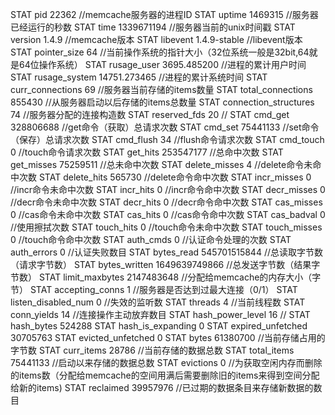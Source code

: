 STAT pid 22362    //memcache服务器的进程ID
STAT uptime 1469315    //服务器已经运行的秒数
STAT time 1339671194    //服务器当前的unix时间戳
STAT version 1.4.9    //memcache版本
STAT libevent 1.4.9-stable    //libevent版本
STAT pointer_size 64    //当前操作系统的指针大小（32位系统一般是32bit,64就是64位操作系统）
STAT rusage_user 3695.485200    //进程的累计用户时间
STAT rusage_system 14751.273465    //进程的累计系统时间
STAT curr_connections 69    //服务器当前存储的items数量
STAT total_connections 855430    //从服务器启动以后存储的items总数量
STAT connection_structures 74    //服务器分配的连接构造数
STAT reserved_fds 20    //
STAT cmd_get 328806688    //get命令（获取）总请求次数
STAT cmd_set 75441133    //set命令（保存）总请求次数
STAT cmd_flush 34    //flush命令请求次数
STAT cmd_touch 0    //touch命令请求次数
STAT get_hits 253547177    //总命中次数
STAT get_misses 75259511    //总未命中次数
STAT delete_misses 4    //delete命令未命中次数
STAT delete_hits 565730    //delete命令命中次数
STAT incr_misses 0    //incr命令未命中次数
STAT incr_hits 0    //incr命令命中次数
STAT decr_misses 0    //decr命令未命中次数
STAT decr_hits 0    //decr命令命中次数
STAT cas_misses 0    //cas命令未命中次数
STAT cas_hits 0        //cas命令命中次数
STAT cas_badval 0    //使用擦拭次数
STAT touch_hits 0    //touch命令未命中次数
STAT touch_misses 0    //touch命令命中次数
STAT auth_cmds 0    //认证命令处理的次数
STAT auth_errors 0    //认证失败数目
STAT bytes_read 545701515844        //总读取字节数（请求字节数）
STAT bytes_written 1649639749866    //总发送字节数（结果字节数）
STAT limit_maxbytes 2147483648        //分配给memcache的内存大小（字节）
STAT accepting_conns 1            //服务器是否达到过最大连接（0/1）
STAT listen_disabled_num 0    //失效的监听数
STAT threads 4        //当前线程数
STAT conn_yields 14    //连接操作主动放弃数目
STAT hash_power_level 16    //
STAT hash_bytes 524288
STAT hash_is_expanding 0
STAT expired_unfetched 30705763
STAT evicted_unfetched 0
STAT bytes 61380700    //当前存储占用的字节数
STAT curr_items 28786    //当前存储的数据总数
STAT total_items 75441133    //启动以来存储的数据总数
STAT evictions 0    //为获取空闲内存而删除的items数（分配给memcache的空间用满后需要删除旧的items来得到空间分配给新的items)
STAT reclaimed 39957976    //已过期的数据条目来存储新数据的数目
